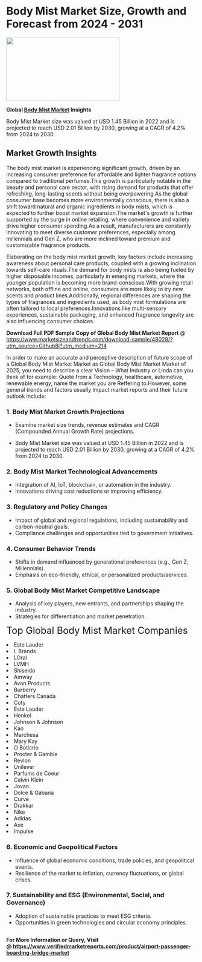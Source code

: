 <H1>Body Mist Market Size, Growth and Forecast from 2024 - 2031</H1><img class="aligncenter size-medium wp-image-584254" src="https://thirdeyenews.in/wp-content/uploads/2024/09/Global-Market-Research-300x168.jpeg" alt="" width="300" height="168" /><p><strong>Global&nbsp;<a href="https://www.marketsizeandtrends.com/download-sample/48028/?utm_source=Github8j?utm_medium=214">Body Mist Market</a> Insights</strong></p><p>Body Mist Market size was valued at USD 1.45 Billion in 2022 and is projected to reach USD 2.01 Billion by 2030, growing at a CAGR of 4.2% from 2024 to 2030.</p><p><h2>Market Growth Insights</h2> <p>The body mist market is experiencing significant growth, driven by an increasing consumer preference for affordable and lighter fragrance options compared to traditional perfumes.This growth is particularly notable in the beauty and personal care sector, with rising demand for products that offer refreshing, long-lasting scents without being overpowering.As the global consumer base becomes more environmentally conscious, there is also a shift toward natural and organic ingredients in body mists, which is expected to further boost market expansion.The market's growth is further supported by the surge in online retailing, where convenience and variety drive higher consumer spending.As a result, manufacturers are constantly innovating to meet diverse customer preferences, especially among millennials and Gen Z, who are more inclined toward premium and customizable fragrance products.</p> <p>Elaborating on the body mist market growth, key factors include increasing awareness about personal care products, coupled with a growing inclination towards self-care rituals.The demand for body mists is also being fueled by higher disposable incomes, particularly in emerging markets, where the younger population is becoming more brand-conscious.With growing retail networks, both offline and online, consumers are more likely to try new scents and product lines.Additionally, regional differences are shaping the types of fragrances and ingredients used, as body mist formulations are often tailored to local preferences.Innovations like multi-sensory experiences, sustainable packaging, and enhanced fragrance longevity are also influencing consumer choices.</p><p><span class=""><strong>Download Full PDF Sample Copy of Global Body Mist Market Report</strong> @ <a href="https://www.marketsizeandtrends.com/download-sample/48028/?utm_source=Github8j?utm_medium=214" target="_blank">https://www.marketsizeandtrends.com/download-sample/48028/?utm_source=Github8j?utm_medium=214</a></span></p><p>In order to make an accurate and perceptive description of future scope of a Global&nbsp;Body Mist Market Market as Global&nbsp;Body Mist Market Market of 2025, you need to describe a clear Vision &ndash; What Industry or Linda can you think of for example: Quote from a Technology, healthcare, automotive, renewable energy, name the market you are Reffering to.However, some general trends and factors usually impact market reports and their future outlook include:</p><h3>1.&nbsp;<strong>Body Mist Market Growth Projections</strong></h3><ul><li>Examine market size trends, revenue estimates and CAGR (Compounded Annual Growth Rate) projections.</li><li><p>Body Mist Market size was valued at USD 1.45 Billion in 2022 and is projected to reach USD 2.01 Billion by 2030, growing at a CAGR of 4.2% from 2024 to 2030.</p></li></ul><h3>2.&nbsp;<strong>Body Mist Market Technological Advancements</strong></h3><ul><li>Integration of AI, IoT, blockchain, or automation in the industry.</li><li>Innovations driving cost reductions or improving efficiency.</li></ul><h3>3.&nbsp;<strong>Regulatory and Policy Changes</strong></h3><ul><li>Impact of global and regional regulations, including sustainability and carbon-neutral goals.</li><li>Compliance challenges and opportunities tied to government initiatives.</li></ul><h3>4.&nbsp;<strong>Consumer Behavior Trends</strong></h3><ul><li>Shifts in demand influenced by generational preferences (e.g., Gen Z, Millennials).</li><li>Emphasis on eco-friendly, ethical, or personalized products/services.</li></ul><h3>5.&nbsp;<strong>Global Body Mist Market Competitive Landscape</strong></h3><ul><li>Analysis of key players, new entrants, and partnerships shaping the industry.</li><li>Strategies for differentiation and market penetration.</li></ul><p data-pm-slice="1 1 []"><span style="color: inherit; font-family: inherit; font-size: 25px;">Top Global Body Mist Market Companies</span></p><div class="" data-test-id=""><p><li>Este Lauder</li><li> L Brands</li><li> LOral</li><li> LVMH</li><li> Shiseido</li><li> Amway</li><li> Avon Products</li><li> Burberry</li><li> Chatters Canada</li><li> Coty</li><li> Este Lauder</li><li> Henkel</li><li> Johnson & Johnson</li><li> Kao</li><li> Marchesa</li><li> Mary Kay</li><li> O Boticrio</li><li> Procter & Gamble</li><li> Revlon</li><li> Unilever</li><li> Parfums de Coeur</li><li> Calvin Klein</li><li> Jovan</li><li> Dolce & Gabana</li><li> Curve</li><li> Drakkar</li><li> Nike</li><li> Adidas</li><li> Axe</li><li> Impulse</li></p></div><h3>6.&nbsp;<strong>Economic and Geopolitical Factors</strong></h3><ul><li>Influence of global economic conditions, trade policies, and geopolitical events.</li><li>Resilience of the market to inflation, currency fluctuations, or global crises.</li></ul><h3>7.&nbsp;<strong>Sustainability and ESG (Environmental, Social, and Governance)</strong></h3><ul><li>Adoption of sustainable practices to meet ESG criteria.</li><li>Opportunities in green technologies and circular economy principles.</li></ul><h2><strong style="font-size: 14px;">For More Information or Query, Visit @&nbsp;</strong><a style="background-color: #ffffff; font-size: 14px;" href="https://www.marketsizeandtrends.com/report/body-mist-market/" target="_blank">https://www.verifiedmarketreports.com/product/airport-passenger-boarding-bridge-market</a></h2>